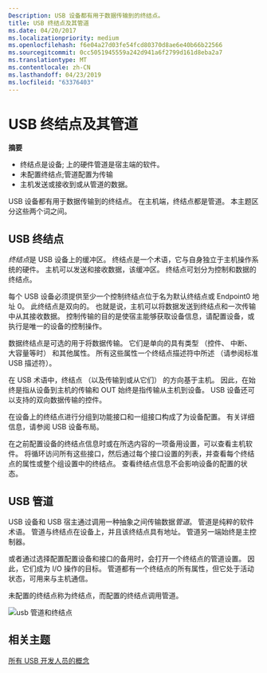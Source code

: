```yaml
---
Description: USB 设备都有用于数据传输到的终结点。
title: USB 终结点及其管道
ms.date: 04/20/2017
ms.localizationpriority: medium
ms.openlocfilehash: f6e04a27d03fe54fcd80370d8ae6e40b66b22566
ms.sourcegitcommit: 0cc5051945559a242d941a6f2799d161d8eba2a7
ms.translationtype: MT
ms.contentlocale: zh-CN
ms.lasthandoff: 04/23/2019
ms.locfileid: "63376403"
---
```

# <a name="usb-endpoints-and-their-pipes"></a>USB 终结点及其管道


**摘要**

-   终结点是设备; 上的硬件管道是宿主端的软件。
-   未配置终结点;管道配置为传输
-   主机发送或接收到或从管道的数据。

USB 设备都有用于数据传输到的终结点。 在主机端，终结点都是管道。 本主题区分这些两个词之间。

## <a name="usb-endpoint"></a>USB 终结点


*终结点*是 USB 设备上的缓冲区。 终结点是一个术语，它与自身独立于主机操作系统的硬件。 主机可以发送和接收数据，该缓冲区。 终结点可划分为控制和数据的终结点。

每个 USB 设备必须提供至少一个控制终结点位于名为默认终结点或 Endpoint0 地址 0。 此终结点是双向的。 也就是说，主机可以将数据发送到终结点和一次传输中从其接收数据。 控制传输的目的是使宿主能够获取设备信息，请配置设备，或执行是唯一的设备的控制操作。

数据终结点是可选的用于将数据传输。 它们是单向的具有类型 （控件、 中断、 大容量等时） 和其他属性。 所有这些属性一个终结点描述符中所述 （请参阅标准 USB 描述符）。

在 USB 术语中，终结点 （以及传输到或从它们） 的方向基于主机。 因此，在始终是指从设备到主机的传输和 OUT 始终是指传输从主机到设备。 USB 设备还可以支持的双向数据传输的控件。

在设备上的终结点进行分组到功能接口和一组接口构成了为设备配置。 有关详细信息，请参阅 USB 设备布局。

在之前配置设备的终结点信息时或在所选内容的一项备用设置，可以查看主机软件。 将循环访问所有这些接口，然后通过每个接口设置的列表，并查看每个终结点的属性或整个组设置中的终结点。 查看终结点信息不会影响设备的配置的状态。

## <a name="usb-pipes"></a>USB 管道


USB 设备和 USB 宿主通过调用一种抽象之间传输数据*管道*。 管道是纯粹的软件术语。 管道与终结点在设备上，并且该终结点具有地址。 管道另一端始终是主控制器。

或者通过选择配置配置设备和接口的备用时，会打开一个终结点的管道设置。 因此，它们成为 I/O 操作的目标。 管道都有一个终结点的所有属性，但它处于活动状态，可用来与主机通信。

未配置的终结点称为终结点，而配置的终结点调用管道。

![usb 管道和终结点](images/endpoints.png)

## <a name="related-topics"></a>相关主题
[所有 USB 开发人员的概念](usb-concepts-for-all-developers.md)  



